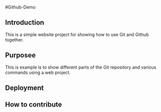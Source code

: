 
#Github-Demo

## Introduction

This is a simple website project for showing how to use Git and Github together.

## Purposee

This is example is to show different parts of the Git repository and various commands using a web project.

## Deployment

## How to contribute
